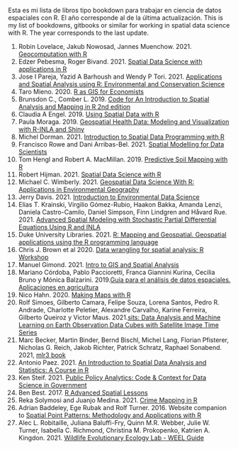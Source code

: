 Esta es mi lista de libros tipo bookdown para trabajar en ciencia de datos espaciales con R. El año corresponde al de la última actualización.
This is my list of bookdowns, gitbooks or similar for working in spatial data science with R. The year corresponds to the last update.

1. Robin Lovelace, Jakub Nowosad, Jannes Muenchow. 2021. [Geocomputation with R](https://geocompr.robinlovelace.net/)
2. Edzer Pebesma, Roger Bivand. 2021. [Spatial Data Science with applications in R](https://keen-swartz-3146c4.netlify.app/)
3. Jose I Pareja, Yazid A Barhoush and Wendy P Tori. 2021. [Applications and Spatial Analysis using R: Environmental and Conservation Science](https://bookdown.org/barhoushyazid/Earlham-R/)
4. Taro Mieno. 2020. [R as GIS for Economists](https://tmieno2.github.io/R-as-GIS-for-Economists/)
5. Brunsdon C., Comber L. 2019. [Code for An Introduction to Spatial Analysis and Mapping in R 2nd edition](https://bookdown.org/lexcomber/brunsdoncomber2e/)
6. Claudia A Engel. 2019. [Using Spatial Data with R](https://cengel.github.io/R-spatial/)
7. Paula Moraga. 2019. [Geospatial Health Data: Modeling and Visualization with R-INLA and Shiny](https://www.paulamoraga.com/book-geospatial/)
8. Michel Dorman. 2021. [Introduction to Spatial Data Programming with R](https://geobgu.xyz/r/)
9. Francisco Rowe and Dani Arribas-Bel. 2021. [Spatial Modelling for Data Scientists](https://gdsl-ul.github.io/san/) 
10. Tom Hengl and Robert A. MacMillan. 2019. [Predictive Soil Mapping with R](https://soilmapper.org/) 
11. Robert Hijman. 2021. [Spatial Data Science with R](https://rspatial.org/index.html) 
12. Michael C. Wimberly. 2021. [Geospatial Data Science With R: Applications in Environmental Geography](https://bookdown.org/mcwimberly/gdswr-book/) 
13. Jerry Davis. 2021. [Introduction to Environmental Data Science](https://bookdown.org/igisc/EnvDataSci/) 
14. Elias T. Krainski, Virgilio Gómez-Rubio, Haakon Bakka, Amanda Lenzi, Daniela Castro-Camilo, Daniel Simpson, Finn Lindgren and Håvard Rue. 2021. [Advanced Spatial Modeling with Stochastic Partial Differential Equations Using R and INLA](https://becarioprecario.bitbucket.io/spde-gitbook/index.html) 
15. Duke University Libraries. 2021. [R: Mapping and Geospatial. Geospatial applications using the R programming language](https://guides.library.duke.edu/r-geospatial) 
16. Chris J. Brown et al 2020. [Data wrangling for spatial analysis: R Workshop](https://www.seascapemodels.org/data/data-wrangling-spatial-course.html) 
17. Manuel Gimond. 2021. [Intro to GIS and Spatial Analysis](https://mgimond.github.io/Spatial/index.html) 
18. Mariano Córdoba, Pablo Paccioretti, Franca Giannini Kurina, Cecilia Bruno y Mónica Balzarini. 2019.[Guía para el análisis de datos espaciales. Aplicaciones en agricultura](http://www.agro.unc.edu.ar/~estadisticaaplicada/GpADEAA/)
19. Nico Hahn. 2020. [Making Maps with R](https://bookdown.org/nicohahn/making_maps_with_r5/docs/introduction.html)
20. Rolf Simoes, Gilberto Camara, Felipe Souza, Lorena Santos, Pedro R. Andrade, Charlotte Peletier, Alexandre Carvalho, Karine Ferreira, Gilberto Queiroz y Victor Maus. 2021.[sits: Data Analysis and Machine Learning on Earth Observation Data Cubes with Satellite Image Time Series](https://e-sensing.github.io/sitsbook/)
21. Marc Becker, Martin Binder, Bernd Bischl, Michel Lang, Florian Pfisterer, Nicholas G. Reich, Jakob Richter, Patrick Schratz, Raphael Sonabend. 2021, [mlr3 book](https://mlr3book.mlr-org.com/spatiotemporal.html)
22. Antonio Paez. 2021. [An Introduction to Spatial Data Analysis and Statistics: A Course in R](https://www.spatial-analysis-r.org/)
23. Ken Steif. 2021. [Public Policy Analytics: Code & Context for Data Science in Government](https://urbanspatial.github.io/PublicPolicyAnalytics/index.html)
24. Ben Best. 2017. [R Advanced Spatial Lessons](https://bbest.github.io/R-adv-spatial-lessons/)
25. Reka Solymosi and Juanjo Medina. 2021. [Crime Mapping in R](https://maczokni.github.io/crime_mapping_textbook/)
26. Adrian Baddeley, Ege Rubak and Rolf Turner. 2016. Website companion to [Spatial Point Patterns: Methodology and Applications with R](http://book.spatstat.org/)
27. Alec L. Robitaille, Juliana Baluffi-Fry, Quinn M.R. Webber, Julie W. Turner, Isabella C. Richmond, Christina M. Prokopenko, Katrien A. Kingdon. 2021. [Wildlife Evolutionary Ecology Lab - WEEL Guide](https://weel.gitlab.io/guide/index.html)  
